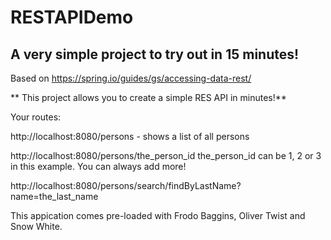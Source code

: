 # RESTAPIDemo

## A very simple project to try out in 15 minutes! 

Based on https://spring.io/guides/gs/accessing-data-rest/ 

** This project allows you to create a simple RES API in minutes!**

Your routes: 

http://localhost:8080/persons - shows a list of all persons 

http://localhost:8080/persons/the_person_id
the_person_id can be 1, 2 or 3 in this example. You can always add more! 

http://localhost:8080/persons/search/findByLastName?name=the_last_name

This appication comes pre-loaded with Frodo Baggins, Oliver Twist and Snow White. 


